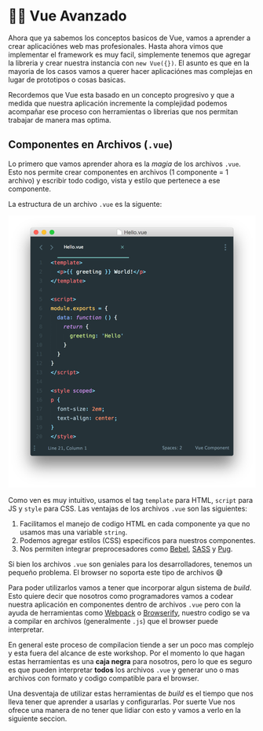 # 👨‍🎓 Vue Avanzado

Ahora que ya sabemos los conceptos basicos de Vue, vamos a aprender a crear aplicaciónes web mas profesionales. Hasta ahora vimos que implementar el framework es muy facil, simplemente tenemos que agregar la libreria y crear nuestra instancia con `new Vue({})`. El asunto es que en la mayoria de los casos vamos a querer hacer aplicaciónes mas complejas en lugar de prototipos o cosas basicas.

Recordemos que Vue esta basado en un concepto progresivo y que a medida que nuestra aplicación incremente la complejidad podemos acompañar ese proceso con herramientas o librerias que nos permitan trabajar de manera mas optima.


## Componentes en Archivos (`.vue`)

Lo primero que vamos aprender ahora es la *magia* de los archivos `.vue`. Esto nos permite crear componentes en archivos (1 componente = 1 archivo) y escribir todo codigo, vista y estilo que pertenece a ese componente.

La estructura de un archivo `.vue` es la siguente:

![vue-file](../img/sfc.png)

Como ven es muy intuitivo, usamos el tag `template` para HTML, `script` para JS y `style` para CSS.
Las ventajas de los archivos `.vue` son las siguientes:

1. Facilitamos el manejo de codigo HTML en cada componente ya que no usamos mas una variable `string`.
2. Podemos agregar estilos (CSS) especificos para nuestros componentes.
3. Nos permiten integrar preprocesadores como [Bebel](), [SASS]() y [Pug]().

Si bien los archivos `.vue` son geniales para los desarrolladores, tenemos un pequeño problema. El browser no soporta este tipo de archivos 😅

Para poder utilizarlos vamos a tener que incorporar algun sistema de *build*. Esto quiere decir que nosotros como programadores vamos a codear nuestra aplicación en componentes dentro de archivos `.vue` pero con la ayuda de herramientas como [Webpack]() o [Browserify](), nuestro codigo se va a compilar en archivos (generalmente `.js`) que el browser puede interpretar.

En general este proceso de compilacion tiende a ser un poco mas complejo y esta fuera del alcance de este workshop. Por el momento lo que hagan estas herramientas es una **caja negra** para nosotros, pero lo que es seguro es que pueden interpretar **todos** los archivos `.vue` y generar uno o mas archivos con formato y codigo compatible para el browser.

Una desventaja de utilizar estas herramientas de *build* es el tiempo que nos lleva tener que aprender a usarlas y configurarlas. Por suerte Vue nos ofrece una manera de no tener que lidiar con esto y vamos a verlo en la siguiente seccion.
